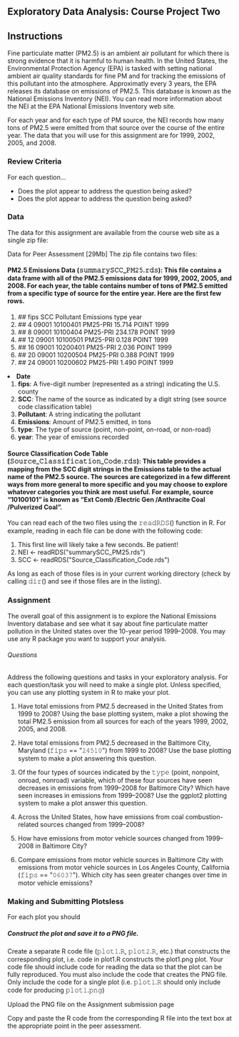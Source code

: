 ## Exploratory Data Analysis: Course Project Two

## Instructions

Fine particulate matter (PM2.5) is an ambient air pollutant for which there is strong evidence that it is harmful to human health. In the United States, the Environmental Protection Agency (EPA) is tasked with setting national ambient air quality standards for fine PM and for tracking the emissions of this pollutant into the atmosphere. Approximatly every 3 years, the EPA releases its database on emissions of PM2.5. This database is known as the National Emissions Inventory (NEI). You can read more information about the NEI at the EPA National Emissions Inventory web site.

For each year and for each type of PM source, the NEI records how many tons of PM2.5 were emitted from that source over the course of the entire year. The data that you will use for this assignment are for 1999, 2002, 2005, and 2008.

### Review Criteria 
For each question...

* Does the plot appear to address the question being asked?
* Does the plot appear to address the question being asked?

### Data 
The data for this assignment are available from the course web site as a single zip file:

Data for Peer Assessment [29Mb]
The zip file contains two files:

#### PM2.5 Emissions Data (𝚜𝚞𝚖𝚖𝚊𝚛𝚢𝚂𝙲𝙲_𝙿𝙼𝟸𝟻.𝚛𝚍𝚜): This file contains a data frame with all of the PM2.5 emissions data for 1999, 2002, 2005, and 2008. For each year, the table contains number of tons of PM2.5 emitted from a specific type of source for the entire year. Here are the first few rows.

<ol/>
<li>##     fips      SCC Pollutant Emissions  type year
<li>## 4  09001 10100401  PM25-PRI    15.714 POINT 1999
<li>## 8  09001 10100404  PM25-PRI   234.178 POINT 1999
<li>## 12 09001 10100501  PM25-PRI     0.128 POINT 1999
<li>## 16 09001 10200401  PM25-PRI     2.036 POINT 1999
<li>## 20 09001 10200504  PM25-PRI     0.388 POINT 1999
<li>## 24 09001 10200602  PM25-PRI     1.490 POINT 1999
</ol>

<li><b>Date</b>
<ol/>
<li><b>fips</b>: A five-digit number (represented as a string) indicating the U.S. county
<li><b>SCC</b>: The name of the source as indicated by a digit string (see source code classification table)
<li><b>Pollutant</b>: A string indicating the pollutant
<li><b>Emissions</b>: Amount of PM2.5 emitted, in tons
<li><b>type</b>: The type of source (point, non-point, on-road, or non-road)
<li><b>year</b>: The year of emissions recorded
</ol>

#### Source Classification Code Table (𝚂𝚘𝚞𝚛𝚌𝚎_𝙲𝚕𝚊𝚜𝚜𝚒𝚏𝚒𝚌𝚊𝚝𝚒𝚘𝚗_𝙲𝚘𝚍𝚎.𝚛𝚍𝚜): This table provides a mapping from the SCC digit strings in the Emissions table to the actual name of the PM2.5 source. The sources are categorized in a few different ways from more general to more specific and you may choose to explore whatever categories you think are most useful. For example, source “10100101” is known as “Ext Comb /Electric Gen /Anthracite Coal /Pulverized Coal”.

You can read each of the two files using the 𝚛𝚎𝚊𝚍𝚁𝙳𝚂() function in R. For example, reading in each file can be done with the following code:

1. This first line will likely take a few seconds. Be patient! 
2. NEI <- readRDS("summarySCC_PM25.rds")
3. SCC <- readRDS("Source_Classification_Code.rds")

As long as each of those files is in your current working directory (check by calling 𝚍𝚒𝚛() and see if those files are in the listing).

### Assignment 

The overall goal of this assignment is to explore the National Emissions Inventory database and see what it say about fine particulate matter pollution in the United states over the 10-year period 1999–2008. You may use any R package you want to support your analysis.

###### Questions

Address the following questions and tasks in your exploratory analysis. For each question/task you will need to make a single plot. Unless specified, you can use any plotting system in R to make your plot.

1. Have total emissions from PM2.5 decreased in the United States from 1999 to 2008? Using the base plotting system, make a plot showing the total PM2.5 emission from all sources for each of the years 1999, 2002, 2005, and 2008.

2. Have total emissions from PM2.5 decreased in the Baltimore City, Maryland (𝚏𝚒𝚙𝚜 == "𝟸𝟺𝟻𝟷𝟶") from 1999 to 2008? Use the base plotting system to make a plot answering this question.

3. Of the four types of sources indicated by the 𝚝𝚢𝚙𝚎 (point, nonpoint, onroad, nonroad) variable, which of these four sources have seen decreases in emissions from 1999–2008 for Baltimore City? Which have seen increases in emissions from 1999–2008? Use the ggplot2 plotting system to make a plot answer this question.

4. Across the United States, how have emissions from coal combustion-related sources changed from 1999–2008?

5. How have emissions from motor vehicle sources changed from 1999–2008 in Baltimore City?

6.  Compare emissions from motor vehicle sources in Baltimore City with emissions from motor vehicle sources in Los Angeles County, California (𝚏𝚒𝚙𝚜 == "𝟶𝟼𝟶𝟹𝟽"). Which city has seen greater changes over time in motor vehicle emissions?

### Making and Submitting Plotsless 
For each plot you should

##### Construct the plot and save it to a PNG file.

Create a separate R code file (𝚙𝚕𝚘𝚝𝟷.𝚁, 𝚙𝚕𝚘𝚝𝟸.𝚁, etc.) that constructs the corresponding plot, i.e. code in plot1.R constructs the plot1.png plot. Your code file should include code for reading the data so that the plot can be fully reproduced. You must also include the code that creates the PNG file. Only include the code for a single plot (i.e. 𝚙𝚕𝚘𝚝𝟷.𝚁 should only include code for producing 𝚙𝚕𝚘𝚝𝟷.𝚙𝚗𝚐)

Upload the PNG file on the Assignment submission page

Copy and paste the R code from the corresponding R file into the text box at the appropriate point in the peer assessment.

